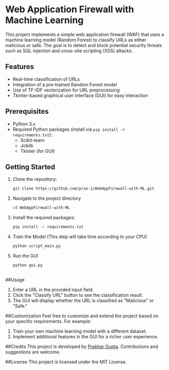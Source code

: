 # Web Application Firewall with Machine Learning

This project implements a simple web application firewall (WAF) that uses a machine learning model (Random Forest) to classify URLs as either malicious or safe. The goal is to detect and block potential security threats such as SQL injection and cross-site scripting (XSS) attacks.

## Features

- Real-time classification of URLs
- Integration of a pre-trained Random Forest model
- Use of TF-IDF vectorization for URL preprocessing
- Tkinter-based graphical user interface (GUI) for easy interaction

## Prerequisites

- Python 3.x
- Required Python packages (install via `pip install -r requirements.txt`):
  - Scikit-learn
  - Joblib
  - Tkinter (for GUI)

## Getting Started

1. Clone the repository:

   ```bash
   git clone https://github.com/prax-1/WebAppFirewall-with-ML.git
2. Navigate to the project directory
   ```bash
   cd WebAppFirewall-with-ML
4. Install the required packages:
   ```bash
   pip install -r requirements.txt

5. Train the Model (This step will take time according to your CPU)
   ```bash
   python script_main.py

6. Run the GUI
   ```bash
   python gui.py
  
##Usage
1. Enter a URL in the provided input field.
2. Click the "Classify URL" button to see the classification result.
3. The GUI will display whether the URL is classified as "Malicious" or "Safe."

##Customization
Feel free to customize and extend the project based on your specific requirements. For example:
1. Train your own machine learning model with a different dataset.
2. Implement additional features in the GUI for a richer user experience.

##Credits
This project is developed by [Prakhar Gupta](https://github.com/prax-1). Contributions and suggestions are welcome.

##License
This project is licensed under the MIT License.
